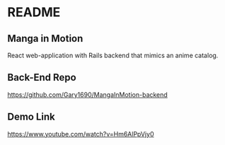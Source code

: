 # README

## Manga in Motion

React web-application with Rails backend that mimics an anime catalog.

## Back-End Repo

https://github.com/Gary1690/MangaInMotion-backend

## Demo Link

https://www.youtube.com/watch?v=Hm6AlPpVjy0
